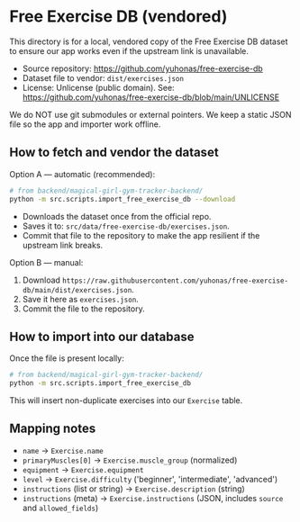 # Free Exercise DB (vendored)

This directory is for a local, vendored copy of the Free Exercise DB dataset to ensure our app works even if the upstream link is unavailable.

- Source repository: https://github.com/yuhonas/free-exercise-db
- Dataset file to vendor: `dist/exercises.json`
- License: Unlicense (public domain). See: https://github.com/yuhonas/free-exercise-db/blob/main/UNLICENSE

We do NOT use git submodules or external pointers. We keep a static JSON file so the app and importer work offline.

## How to fetch and vendor the dataset

Option A — automatic (recommended):

```bash
# from backend/magical-girl-gym-tracker-backend/
python -m src.scripts.import_free_exercise_db --download
```

- Downloads the dataset once from the official repo.
- Saves it to: `src/data/free-exercise-db/exercises.json`.
- Commit that file to the repository to make the app resilient if the upstream link breaks.

Option B — manual:

1. Download `https://raw.githubusercontent.com/yuhonas/free-exercise-db/main/dist/exercises.json`.
2. Save it here as `exercises.json`.
3. Commit the file to the repository.

## How to import into our database

Once the file is present locally:

```bash
# from backend/magical-girl-gym-tracker-backend/
python -m src.scripts.import_free_exercise_db
```

This will insert non-duplicate exercises into our `Exercise` table.

## Mapping notes

- `name` -> `Exercise.name`
- `primaryMuscles[0]` -> `Exercise.muscle_group` (normalized)
- `equipment` -> `Exercise.equipment`
- `level` -> `Exercise.difficulty` ('beginner', 'intermediate', 'advanced')
- `instructions` (list or string) -> `Exercise.description` (string)
- `instructions` (meta) -> `Exercise.instructions` (JSON, includes `source` and `allowed_fields`)
